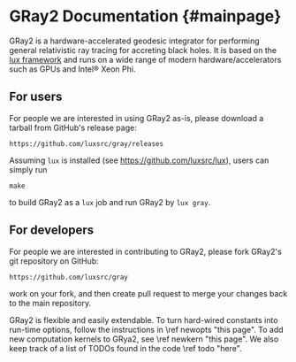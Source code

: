 # GRay2 Documentation {#mainpage}

GRay2 is a hardware-accelerated geodesic integrator for performing
general relativistic ray tracing for accreting black holes.
It is based on the [lux framework](https://luxsrc.org) and runs on a
wide range of modern hardware/accelerators such as GPUs and Intel&reg;
Xeon Phi.

## For users

For people we are interested in using GRay2 as-is, please download a
tarball from GitHub's release page:

	https://github.com/luxsrc/gray/releases

Assuming `lux` is installed (see https://github.com/luxsrc/lux), users
can simply run

	make

to build GRay2 as a `lux` job and run GRay2 by `lux gray`.

## For developers

For people we are interested in contributing to GRay2, please fork
GRay2's git repository on GitHub:

	https://github.com/luxsrc/gray

work on your fork, and then create pull request to merge your changes
back to the main repository.

GRay2 is flexible and easily extendable.
To turn hard-wired constants into run-time options, follow the
instructions in \ref newopts "this page".
To add new computation kernels to GRya2, see \ref newkern "this page".
We also keep track of a list of TODOs found in the code \ref todo
"here".
